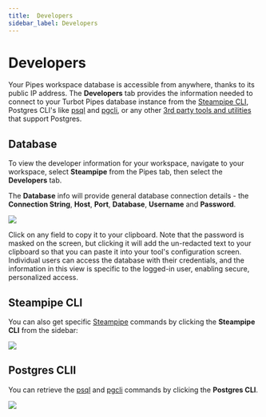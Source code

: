```yaml
---
title:  Developers
sidebar_label: Developers
---
```


# Developers


Your Pipes workspace database is accessible from anywhere, thanks to its public IP address.  The **Developers** tab provides the information needed to connect to your Turbot Pipes database instance from the [Steampipe CLI](/pipes/docs/connect/cli), Postgres CLI's like [psql](/pipes/docs/connect/psql) and [pgcli](/pipes/docs/connect/pgcli), or any other [3rd party tools and utilities](/pipes/docs/connect) that support Postgres.


## Database

To view the developer information for your workspace, navigate to your workspace, select **Steampipe** from the Pipes tab, then select the **Developers** tab.

The **Database** info will provide general database connection details - the **Connection String**, **Host**, **Port**, **Database**, **Username** and **Password**. 

![](/images/docs/pipes/steampipe/pipes_steampipe_developer_database.png)


 Click on any field to copy it to your clipboard.  Note that the password is masked on the screen, but clicking it will add the un-redacted text to your clipboard so that you can paste it into your tool's configuration screen.  Individual users can access the database with their credentials, and the information in this view is specific to the logged-in user, enabling secure, personalized access.

## Steampipe CLI
You can also get specific [Steampipe](https://steampipe.io/) commands by clicking the **Steampipe CLI** from the sidebar:

![](/images/docs/pipes/steampipe/pipes_steampipe_developer_steampipe.png)


## Postgres CLII

You can retrieve the [psql](/pipes/docs/connect/psql) and [pgcli](/pipes/docs/connect/pgcli) commands by clicking the **Postgres CLI**.

![](/images/docs/pipes/steampipe/pipes_steampipe_developer_postgres.png)
